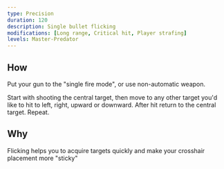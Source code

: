 ```yaml
---
type: Precision
duration: 120
description: Single bullet flicking
modifications: [Long range, Critical hit, Player strafing]
levels: Master-Predator
---
```


## How

Put your gun to the "single fire mode", or use non-automatic weapon.

Start with shooting the central target, then move to any other target you'd like to hit to left, right, upward or downward. After hit return to the central target. Repeat.

## Why

Flicking helps you to acquire targets quickly and make your crosshair placement more "sticky"
